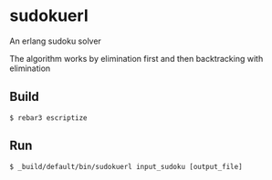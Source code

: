 sudokuerl
=====

An erlang sudoku solver

The algorithm works by elimination first and then backtracking with elimination

Build
-----

    $ rebar3 escriptize

Run
---

    $ _build/default/bin/sudokuerl input_sudoku [output_file]
